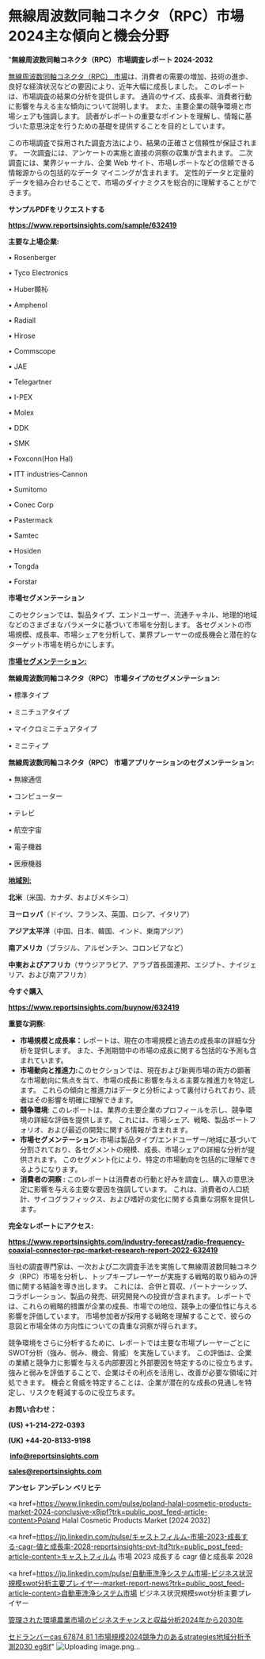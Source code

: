 # 無線周波数同軸コネクタ（RPC）市場2024主な傾向と機会分野

"<strong>無線周波数同軸コネクタ（RPC） 市場調査レポート 2024-2032</strong>

<a href=https://www.reportsinsights.com/sample/632419>無線周波数同軸コネクタ（RPC） 市場</a>は、消費者の需要の増加、技術の進歩、良好な経済状況などの要因により、近年大幅に成長しました。 このレポートは、市場調査の結果の分析を提供します。 通貨のサイズ、成長率、消費者行動に影響を与える主な傾向について説明します。 また、主要企業の競争環境と市場シェアも強調します。 読者がレポートの重要なポイントを理解し、情報に基づいた意思決定を行うための基礎を提供することを目的としています。

この市場調査で採用された調査方法により、結果の正確さと信頼性が保証されます。 一次調査には、アンケートの実施と直接の洞察の収集が含まれます。 二次調査には、業界ジャーナル、企業 Web サイト、市場レポートなどの信頼できる情報源からの包括的なデータ マイニングが含まれます。 定性的データと定量的データを組み合わせることで、市場のダイナミクスを総合的に理解することができます。

<strong><b>サンプルPDFをリクエストする</b></strong>

<a href=https://www.reportsinsights.com/sample/632419><strong><u>https://www.reportsinsights.com/sample/632419</u></strong></a>

<strong>主要な上場企業:</strong>

• Rosenberger

• Tyco Electronics

• Huber䫨杺

• Amphenol

• Radiall

• Hirose

• Commscope

• JAE

• Telegartner

• I-PEX

• Molex

• DDK

• SMK

• Foxconn(Hon Hal)

• ITT industries-Cannon

• Sumitomo

• Conec Corp

• Pastermack

• Samtec

• Hosiden

• Tongda

• Forstar

<strong>市場セグメンテーション</strong>

このセクションでは、製品タイプ、エンドユーザー、流通チャネル、地理的地域などのさまざまなパラメータに基づいて市場を分割します。 各セグメントの市場規模、成長率、市場シェアを分析して、業界プレーヤーの成長機会と潜在的なターゲット市場を明らかにします。

<strong><u>市場セグメンテーション</u></strong><strong><u>:</u></strong>

<strong>無線周波数同軸コネクタ（RPC） 市場タイプのセグメンテーション:</strong>

• 標準タイプ

• ミニチュアタイプ

• マイクロミニチュアタイプ

• ミニティプ

<strong>無線周波数同軸コネクタ（RPC） 市場アプリケーションのセグメンテーション:</strong>

• 無線通信

• コンピューター

• テレビ

• 航空宇宙

• 電子機器

• 医療機器

<strong><u>地域別</u></strong><strong><u>:</u></strong>

<strong>北米</strong>（米国、カナダ、およびメキシコ）

<strong>ヨーロッパ</strong>（ドイツ、フランス、英国、ロシア、イタリア）

<strong>アジア太平洋</strong>（中国、日本、韓国、インド、東南アジア）

<strong>南アメリカ</strong>（ブラジル、アルゼンチン、コロンビアなど）

<strong>中東およびアフリカ</strong>（サウジアラビア、アラブ首長国連邦、エジプト、ナイジェリア、および南アフリカ）

<strong>今すぐ購入</strong>

<a href=https://www.reportsinsights.com/buynow/632419><strong><u>https://www.reportsinsights.com/buynow/632419</u></strong></a>

<strong>重要な洞察:</strong>
<ul>
  <li><strong>市場規模と成長率：</strong>レポートは、現在の市場規模と過去の成長率の詳細な分析を提供します。 また、予測期間中の市場の成長に関する包括的な予測も含まれています。</li>
  <li><strong>市場動向と推進力:</strong>このセクションでは、現在および新興市場の両方の顕著な市場動向に焦点を当て、市場の成長に影響を与える主要な推進力を特定します。 これらの傾向と推進力はデータと分析によって裏付けられており、読者はその影響を明確に理解できます。</li>
  <li><strong>競争環境</strong>: このレポートは、業界の主要企業のプロフィールを示し、競争環境の詳細な評価を提供します。 これには、市場シェア、戦略、製品ポートフォリオ、および最近の開発に関する情報が含まれます。</li>
  <li><strong>市場セグメンテーション: </strong>市場は製品タイプ/エンドユーザー/地域に基づいて分割されており、各セグメントの規模、成長、市場シェアの詳細な分析が提供されます。 このセグメント化により、特定の市場動向を包括的に理解できるようになります。</li>
  <li><strong>消費者の洞察 : </strong>このレポートは消費者の行動と好みを調査し、購入の意思決定に影響を与える主要な要因を強調しています。 これは、消費者の人口統計、サイコグラフィックス、および嗜好の変化に関する貴重な洞察を提供します。</li>
</ul>
<strong>完全なレポートにアクセス:</strong>

<a href=https://www.reportsinsights.com/industry-forecast/radio-frequency-coaxial-connector-rpc-market-research-report-2022-632419><strong><u><b>https://www.reportsinsights.com/industry-forecast/radio-frequency-coaxial-connector-rpc-market-research-report-2022-632419</b></u></strong></a>

当社の調査専門家は、一次および二次調査手法を実施して無線周波数同軸コネクタ（RPC）市場を分析し、トップキープレーヤーが実施する戦略的取り組みの評価に関する結論を導き出します。 これには、合併と買収、パートナーシップ、コラボレーション、製品の発売、研究開発への投資が含まれます。 レポートでは、これらの戦略的措置が企業の成長、市場での地位、競争上の優位性に与える影響を評価しています。 市場参加者が採用する戦略を理解することで、彼らの意図と市場全体の方向性についての貴重な洞察が得られます。

競争環境をさらに分析するために、レポートでは主要な市場プレーヤーごとにSWOT分析（強み、弱み、機会、脅威）を実施しています。 この評価は、企業の業績と競争力に影響を与える内部要因と外部要因を特定するのに役立ちます。 強みと弱みを評価することで、企業はその利点を活用し、改善が必要な領域に対処できます。 機会と脅威を特定することは、企業が潜在的な成長の見通しを特定し、リスクを軽減するのに役立ちます。

<strong>お問い合わせ：</strong>

<strong>(US) +1-214-272-0393</strong>

<strong>(UK) +44-20-8133-9198</strong>

<strong> </strong><a href=info@reportsinsights.com><strong><u>info@reportsinsights.com</u></strong></a>

<a href=sales@reportsinsights.com><strong><u>sales@reportsinsights.com</u></strong></a>

<strong>アンセレ アンデレン ベリヒテ</strong>

<a href=https://www.linkedin.com/pulse/poland-halal-cosmetic-products-market-2024-conclusive-x8jpf?trk=public_post_feed-article-content>Poland Halal Cosmetic Products Market [2024 2032]</a>

<a href=https://jp.linkedin.com/pulse/キャストフィルム-市場-2023-成長する-cagr-値と成長率-2028-reportsinsights-pvt-ltd?trk=public_post_feed-article-content>キャストフィルム 市場 2023 成長する cagr 値と成長率 2028</a>

<a href=https://jp.linkedin.com/pulse/自動車洗浄システム市場-ビジネス状況規模swot分析主要プレイヤー-market-report-news?trk=public_post_feed-article-content>自動車洗浄システム市場 ビジネス状況規模swot分析主要プレイヤー</a>

<a href=https://www.linkedin.com/pulse/管理された環境農業市場のビジネスチャンスと収益分析2024年から2030年-healthscope-news-245-5stqf/>管理された環境農業市場のビジネスチャンスと収益分析2024年から2030年</a>

<a href=https://www.linkedin.com/pulse/セドランバーcas-67874-81-1市場規模2024競争力のあるstrategies地域分析予測2030-eg8lf/>セドランバーcas 67874 81 1市場規模2024競争力のあるstrategies地域分析予測2030 eg8lf</a>"
![Uploading image.png…]()
